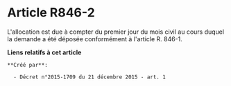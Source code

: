 # Article R846-2

L'allocation est due à compter du premier jour du mois civil au cours duquel la demande a été déposée conformément à
l'article R. 846-1.

**Liens relatifs à cet article**

	**Créé par**:

	  - Décret n°2015-1709 du 21 décembre 2015 - art. 1
